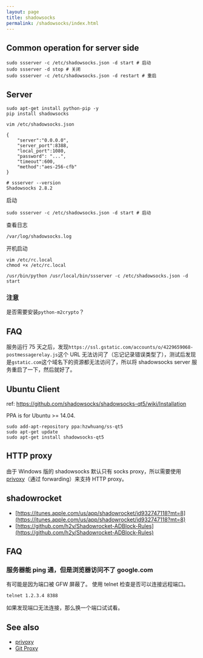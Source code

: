 ```yaml
---
layout: page
title: shadowsocks
permalink: /shadowsocks/index.html
---
```


## Common operation for server side

```
sudo ssserver -c /etc/shadowsocks.json -d start # 启动
sudo ssserver -d stop # 关闭
sudo ssserver -c /etc/shadowsocks.json -d restart # 重启
```

## Server

```
sudo apt-get install python-pip -y
pip install shadowsocks
```

```
vim /etc/shadowsocks.json
```

```
{
    "server":"0.0.0.0",
    "server_port":8388,
    "local_port":1080,
    "password": "...",
    "timeout":600,
    "method":"aes-256-cfb"
}
```

```
# ssserver --version
Shadowsocks 2.8.2
```

启动

```
sudo ssserver -c /etc/shadowsocks.json -d start # 启动
```

查看日志

```
/var/log/shadowsocks.log
```

开机启动

```
vim /etc/rc.local
chmod +x /etc/rc.local
```

```
/usr/bin/python /usr/local/bin/ssserver -c /etc/shadowsocks.json -d start
```

### 注意

是否需要安装`python-m2crypto`？

## FAQ

服务运行 75 天之后，发现`https://ssl.gstatic.com/accounts/o/4229659068-postmessagerelay.js`这个 URL 无法访问了（忘记记录错误类型了），测试后发现是`gstatic.com`这个域名下的资源都无法访问了，所以将 shadowsocks server 服务重启了一下，然后就好了。

## Ubuntu Client

ref: https://github.com/shadowsocks/shadowsocks-qt5/wiki/Installation

PPA is for Ubuntu >= 14.04.

```
sudo add-apt-repository ppa:hzwhuang/ss-qt5
sudo apt-get update
sudo apt-get install shadowsocks-qt5
```

## HTTP proxy

由于 Windows 版的 shadowsocks 默认只有 socks proxy，所以需要使用[privoxy](/privoxy.html)（通过 forwarding）来支持 HTTP proxy。

## shadowrocket

- [https://itunes.apple.com/us/app/shadowrocket/id932747118?mt=8](https://itunes.apple.com/us/app/shadowrocket/id932747118?mt=8)
- [https://github.com/h2y/Shadowrocket-ADBlock-Rules](https://github.com/h2y/Shadowrocket-ADBlock-Rules)

## FAQ

### 服务器能 ping 通，但是浏览器访问不了 google.com

有可能是因为端口被 GFW 屏蔽了。
使用 telnet 检查是否可以连接远程端口。

```
telnet 1.2.3.4 8388
```

如果发现端口无法连接，那么换一个端口试试看。

## See also

- [privoxy](/privoxy.html)
- [Git Proxy](/git-proxy.html)
